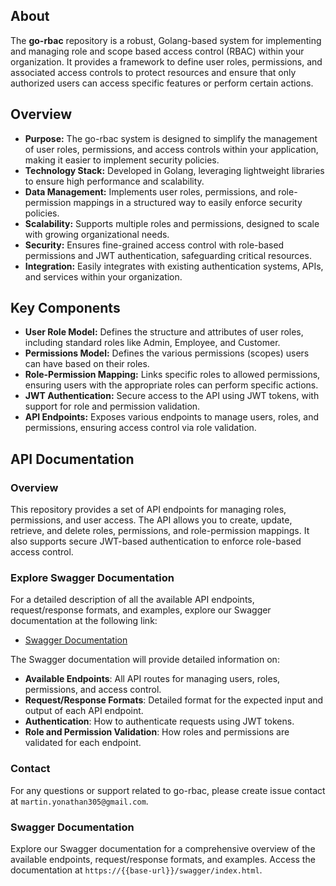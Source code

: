 ## About

The **go-rbac** repository is a robust, Golang-based system for implementing and managing role and scope based access control (RBAC) within your organization. It provides a framework to define user roles, permissions, and associated access controls to protect resources and ensure that only authorized users can access specific features or perform certain actions.

## Overview

- **Purpose:** The go-rbac system is designed to simplify the management of user roles, permissions, and access controls within your application, making it easier to implement security policies.
- **Technology Stack:** Developed in Golang, leveraging lightweight libraries to ensure high performance and scalability.
- **Data Management:** Implements user roles, permissions, and role-permission mappings in a structured way to easily enforce security policies.
- **Scalability:** Supports multiple roles and permissions, designed to scale with growing organizational needs.
- **Security:** Ensures fine-grained access control with role-based permissions and JWT authentication, safeguarding critical resources.
- **Integration:** Easily integrates with existing authentication systems, APIs, and services within your organization.

## Key Components

- **User Role Model:** Defines the structure and attributes of user roles, including standard roles like Admin, Employee, and Customer.
- **Permissions Model:** Defines the various permissions (scopes) users can have based on their roles.
- **Role-Permission Mapping:** Links specific roles to allowed permissions, ensuring users with the appropriate roles can perform specific actions.
- **JWT Authentication:** Secure access to the API using JWT tokens, with support for role and permission validation.
- **API Endpoints:** Exposes various endpoints to manage users, roles, and permissions, ensuring access control via role validation.

## API Documentation

### Overview
This repository provides a set of API endpoints for managing roles, permissions, and user access. The API allows you to create, update, retrieve, and delete roles, permissions, and role-permission mappings. It also supports secure JWT-based authentication to enforce role-based access control.

### Explore Swagger Documentation
For a detailed description of all the available API endpoints, request/response formats, and examples, explore our Swagger documentation at the following link:

- [Swagger Documentation](http://localhost:3002/swagger/index.html)

The Swagger documentation will provide detailed information on:
- **Available Endpoints**: All API routes for managing users, roles, permissions, and access control.
- **Request/Response Formats**: Detailed format for the expected input and output of each API endpoint.
- **Authentication**: How to authenticate requests using JWT tokens.
- **Role and Permission Validation**: How roles and permissions are validated for each endpoint.

### Contact

For any questions or support related to go-rbac, please create issue contact at `martin.yonathan305@gmail.com`.

### Swagger Documentation

Explore our Swagger documentation for a comprehensive overview of the available endpoints, request/response formats, and examples. Access the documentation at `https://{{base-url}}/swagger/index.html`.

